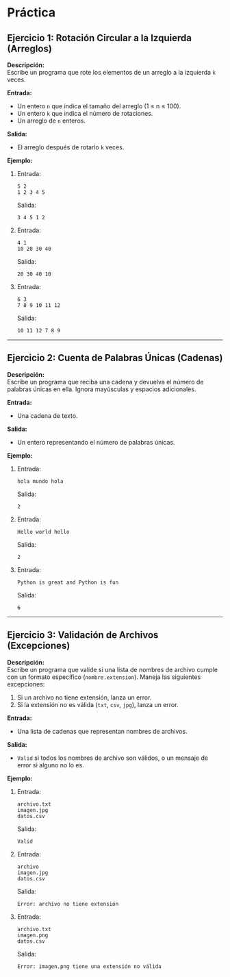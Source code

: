 
# Práctica

## **Ejercicio 1: Rotación Circular a la Izquierda (Arreglos)**
**Descripción:**  
Escribe un programa que rote los elementos de un arreglo a la izquierda `k` veces.

**Entrada:**
- Un entero `n` que indica el tamaño del arreglo (1 ≤ n ≤ 100).
- Un entero `k` que indica el número de rotaciones.
- Un arreglo de `n` enteros.

**Salida:**
- El arreglo después de rotarlo `k` veces.

**Ejemplo:**
1. Entrada:
   ```
   5 2  
   1 2 3 4 5  
   ```  
   Salida:
   ```
   3 4 5 1 2  
   ```
2. Entrada:
   ```
   4 1  
   10 20 30 40  
   ```  
   Salida:
   ```
   20 30 40 10  
   ```
3. Entrada:
   ```
   6 3  
   7 8 9 10 11 12  
   ```  
   Salida:
   ```
   10 11 12 7 8 9  
   ```

---

## **Ejercicio 2: Cuenta de Palabras Únicas (Cadenas)**
**Descripción:**  
Escribe un programa que reciba una cadena y devuelva el número de palabras únicas en ella. Ignora mayúsculas y espacios adicionales.

**Entrada:**
- Una cadena de texto.

**Salida:**
- Un entero representando el número de palabras únicas.

**Ejemplo:**
1. Entrada:
   ```
   hola mundo hola  
   ```  
   Salida:
   ```
   2  
   ```
2. Entrada:
   ```
   Hello world hello  
   ```  
   Salida:
   ```
   2  
   ```
3. Entrada:
   ```
   Python is great and Python is fun  
   ```  
   Salida:
   ```
   6  
   ```

---

## **Ejercicio 3: Validación de Archivos (Excepciones)**
**Descripción:**  
Escribe un programa que valide si una lista de nombres de archivo cumple con un formato específico (`nombre.extension`). Maneja las siguientes excepciones:
1. Si un archivo no tiene extensión, lanza un error.
2. Si la extensión no es válida (`txt`, `csv`, `jpg`), lanza un error.

**Entrada:**
- Una lista de cadenas que representan nombres de archivos.

**Salida:**
- `Valid` si todos los nombres de archivo son válidos, o un mensaje de error si alguno no lo es.

**Ejemplo:**
1. Entrada:
   ```
   archivo.txt  
   imagen.jpg  
   datos.csv  
   ```  
   Salida:
   ```
   Valid  
   ```
2. Entrada:
   ```
   archivo  
   imagen.jpg  
   datos.csv  
   ```  
   Salida:
   ```
   Error: archivo no tiene extensión  
   ```
3. Entrada:
   ```
   archivo.txt  
   imagen.png  
   datos.csv  
   ```  
   Salida:
   ```
   Error: imagen.png tiene una extensión no válida  
   ```
